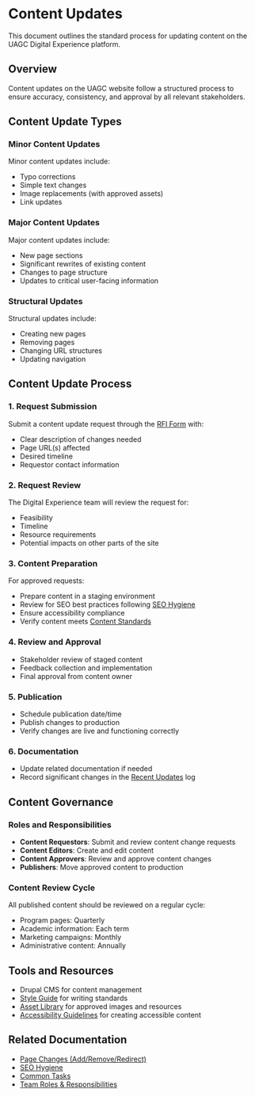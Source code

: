 # Content Updates

This document outlines the standard process for updating content on the UAGC Digital Experience platform.

## Overview

Content updates on the UAGC website follow a structured process to ensure accuracy, consistency, and approval by all relevant stakeholders.

## Content Update Types

### Minor Content Updates

Minor content updates include:
- Typo corrections
- Simple text changes
- Image replacements (with approved assets)
- Link updates

### Major Content Updates

Major content updates include:
- New page sections
- Significant rewrites of existing content
- Changes to page structure
- Updates to critical user-facing information

### Structural Updates

Structural updates include:
- Creating new pages
- Removing pages
- Changing URL structures
- Updating navigation

## Content Update Process

### 1. Request Submission

Submit a content update request through the [RFI Form](request-information-form.md) with:
- Clear description of changes needed
- Page URL(s) affected
- Desired timeline
- Requestor contact information

### 2. Request Review

The Digital Experience team will review the request for:
- Feasibility
- Timeline
- Resource requirements
- Potential impacts on other parts of the site

### 3. Content Preparation

For approved requests:
- Prepare content in a staging environment
- Review for SEO best practices following [SEO Hygiene](guides/seo-hygiene.md)
- Ensure accessibility compliance
- Verify content meets [Content Standards](guides/content-standards.md)

### 4. Review and Approval

- Stakeholder review of staged content
- Feedback collection and implementation
- Final approval from content owner

### 5. Publication

- Schedule publication date/time
- Publish changes to production
- Verify changes are live and functioning correctly

### 6. Documentation

- Update related documentation if needed
- Record significant changes in the [Recent Updates](recent-updates.md) log

## Content Governance

### Roles and Responsibilities

- **Content Requestors**: Submit and review content change requests
- **Content Editors**: Create and edit content
- **Content Approvers**: Review and approve content changes
- **Publishers**: Move approved content to production

### Content Review Cycle

All published content should be reviewed on a regular cycle:
- Program pages: Quarterly
- Academic information: Each term
- Marketing campaigns: Monthly
- Administrative content: Annually

## Tools and Resources

- Drupal CMS for content management
- [Style Guide](guides/content-standards.md) for writing standards
- [Asset Library](asana.md) for approved images and resources
- [Accessibility Guidelines](guides/accessibility.md) for creating accessible content

## Related Documentation

- [Page Changes (Add/Remove/Redirect)](guides/page-changes.md)
- [SEO Hygiene](guides/seo-hygiene.md)
- [Common Tasks](common-tasks.md)
- [Team Roles & Responsibilities](who-does-what.md) 